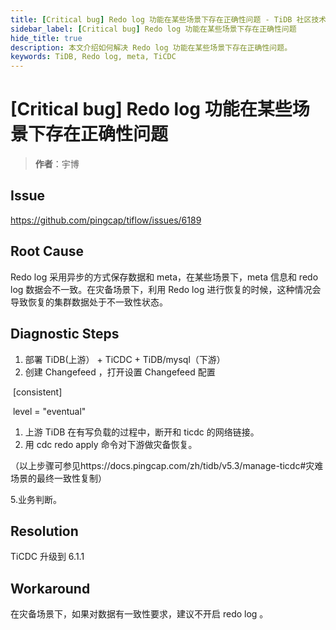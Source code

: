 ```yaml
---
title: [Critical bug] Redo log 功能在某些场景下存在正确性问题 - TiDB 社区技术月刊
sidebar_label: [Critical bug] Redo log 功能在某些场景下存在正确性问题
hide_title: true
description: 本文介绍如何解决 Redo log 功能在某些场景下存在正确性问题。
keywords: TiDB, Redo log, meta, TiCDC
---
```


# [Critical bug] Redo log 功能在某些场景下存在正确性问题

> **作者**：宇博

## Issue

https://github.com/pingcap/tiflow/issues/6189

## Root Cause

Redo log 采用异步的方式保存数据和 meta，在某些场景下，meta 信息和 redo log 数据会不一致。在灾备场景下，利用 Redo log 进行恢复的时候，这种情况会导致恢复的集群数据处于不一致性状态。 

## Diagnostic Steps

1. 部署 TiDB(上游） + TiCDC + TiDB/mysql（下游）
2. 创建 Changefeed ，打开设置 Changefeed 配置

​        [consistent] 

​        level = "eventual"

1. 上游 TiDB 在有写负载的过程中，断开和 ticdc 的网络链接。
2. 用 cdc redo apply 命令对下游做灾备恢复。

（以上步骤可参见https://docs.pingcap.com/zh/tidb/v5.3/manage-ticdc#灾难场景的最终一致性复制）

5.业务判断。



## Resolution

TiCDC 升级到 6.1.1

## Workaround

在灾备场景下，如果对数据有一致性要求，建议不开启 redo log 。